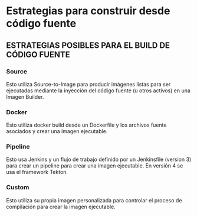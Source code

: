 # Estrategias para construir desde código fuente

## ESTRATEGIAS POSIBLES PARA EL BUILD DE CÓDIGO FUENTE

### Source

Esto utiliza Source-to-Image para producir imágenes listas para ser ejecutadas mediante la inyección del código fuente (u otros activos) en una Imagen Builder.

### Docker

Esto utiliza docker build desde un Dockerfile y los archivos fuente asociados y crear una imagen ejecutable.

### Pipeline

Esto usa Jenkins y un flujo de trabajo definido por un Jenkinsfile (version 3) para crear un pipeline para crear una imagen ejecutable. En versión 4 se usa el framework Tekton.

### Custom

Esto utiliza su propia imagen personalizada para controlar el proceso de compilación para crear la imagen ejecutable.
